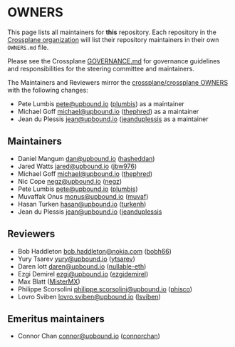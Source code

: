 # OWNERS

This page lists all maintainers for **this** repository. Each repository in the [Crossplane
organization](https://github.com/crossplane/) will list their repository maintainers in their own
`OWNERS.md` file.

Please see the Crossplane
[GOVERNANCE.md](https://github.com/crossplane/crossplane/blob/master/GOVERNANCE.md) for governance
guidelines and responsibilities for the steering committee and maintainers.

The Maintainers and Reviewers mirror the [crossplane/crossplane OWNERS](https://github.com/crossplane/crossplane/blob/master/OWNERS.md) with the following changes:


* Pete Lumbis <pete@upbound.io> ([plumbis](https://github.com/plumbis)) as a maintainer
* Michael Goff <michael@upbound.io> ([thephred](https://github.com/thephred)) as a maintainer
* Jean du Plessis <jean@upbound.io> ([jeanduplessis](https://github.com/jeanduplessis) as a maintainer

## Maintainers

* Daniel Mangum <dan@upbound.io> ([hasheddan](https://github.com/hasheddan))
* Jared Watts <jared@upbound.io> ([jbw976](https://github.com/jbw976))
* Michael Goff <michael@upbound.io> ([thephred](https://github.com/thephred))
* Nic Cope <negz@upbound.io> ([negz](https://github.com/negz))
* Pete Lumbis <pete@upbound.io> ([plumbis](https://github.com/plumbis))
* Muvaffak Onus <monus@upbound.io> ([muvaf](https://github.com/muvaf))
* Hasan Turken <hasan@upbound.io> ([turkenh](https://github.com/turkenh))
* Jean du Plessis <jean@upbound.io> ([jeanduplessis](https://github.com/jeanduplessis)

## Reviewers

* Bob Haddleton <bob.haddleton@nokia.com> ([bobh66](https://github.com/bobh66))
* Yury Tsarev <yury@upbound.io> ([ytsarev](https://github.com/ytsarev))
* Daren Iott <daren@upbound.io> ([nullable-eth](https://github.com/nullable-eth))
* Ezgi Demirel <ezgi@upbound.io> ([ezgidemirel](https://github.com/ezgidemirel))
* Max Blatt ([MisterMX](https://github.com/MisterMX))
* Philippe Scorsolini <philippe.scorsolini@upbound.io> ([phisco](https://github.com/phisco))
* Lovro Sviben <lovro.sviben@upbound.io> ([lsviben](https://github.com/lsviben))

## Emeritus maintainers

* Connor Chan <connor@upbound.io> ([connorchan](https://github.com/connorchan))